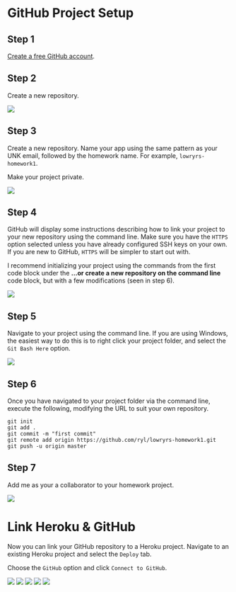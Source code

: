 # GitHub Project Setup

## Step 1

[Create a free GitHub account](https://github.com/).

## Step 2

Create a new repository.

<img src="../images/github-setup-1.png"/>

## Step 3

Create a new repository. Name your app using the same pattern as your UNK
email, followed by the homework name. For example, `lowryrs-homework1`.

Make your project private.

<img src="../images/github-setup-2.png"/>

## Step 4

GitHub will display some instructions describing how to link your
project to your new repository using the command line. Make sure you have the
`HTTPS` option selected unless you have already configured SSH keys on your own.
If you are new to GitHub, `HTTPS` will be simpler to start out with.

I recommend initializing your project using the commands from the first code
block under the **…or create a new repository on the command line** code block,
but  with a few modifications (seen in step 6).

<img src="../images/github-setup-3.png"/>

## Step 5

Navigate to your project using the command line. If you are using Windows, the
easiest way to do this is to right click your project folder, and select the
`Git Bash Here` option.

<img src="../images/github-setup-4.png"/>

## Step 6

Once you have navigated to your project folder via the command line, execute the
following, modifying the URL to suit your own repository.

```
git init
git add .
git commit -m "first commit"
git remote add origin https://github.com/ryl/lowryrs-homework1.git
git push -u origin master
```

## Step 7

Add me as your a collaborator to your homework project.

<img src="../images/github-setup-10.png"/>


# Link Heroku & GitHub

Now you can link your GitHub repository to a Heroku project. Navigate to an
existing Heroku project and select the `Deploy` tab.

Choose the `GitHub` option and click `Connect to GitHub`.

<img src="../images/github-setup-5.png"/>

<img src="../images/github-setup-6.png"/>

<img src="../images/github-setup-7.png"/>

<img src="../images/github-setup-8.png"/>

<img src="../images/github-setup-9.png"/>
